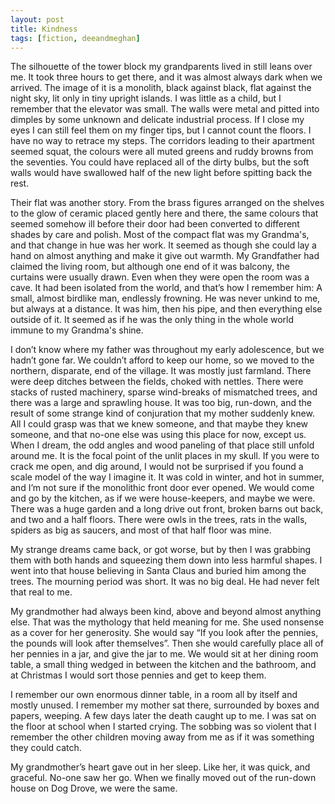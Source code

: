 ```yaml
---
layout: post
title: Kindness
tags: [fiction, deeandmeghan]
---
```


The silhouette of the tower block my grandparents lived in still leans over me. It took three hours to get there, and it was almost always dark when we arrived. The image of it is a monolith, black against black, flat against the night sky, lit only in tiny upright islands. I was little as a child, but I remember that the elevator was small. The walls were metal and pitted into dimples by some unknown and delicate industrial process. If I close my eyes I can still feel them on my finger tips, but I cannot count the floors. I have no way to retrace my steps. The corridors leading to their apartment seemed squat, the colours were all muted greens and ruddy browns from the seventies. You could have replaced all of the dirty bulbs, but the soft walls would have swallowed half of the new light before spitting back the rest.
<!--more-->
Their flat was another story. From the brass figures arranged on the shelves to the glow of ceramic placed gently here and there, the same colours that seemed somehow ill before their door had been converted to different shades by care and polish. Most of the compact flat was my Grandma's, and that change in hue was her work. It seemed as though she could lay a hand on almost anything and make it give out warmth. My Grandfather had claimed the living room, but although one end of it was balcony, the curtains were usually drawn. Even when they were open the room was a cave. It had been isolated from the world, and that’s how I remember him: A small, almost birdlike man, endlessly frowning. He was never unkind to me, but always at a distance. It was him, then his pipe, and then everything else outside of it. It seemed as if he was the only thing in the whole world immune to my Grandma's shine.

I don’t know where my father was throughout my early adolescence, but we hadn’t gone far. We couldn’t afford to keep our home, so we moved to the northern, disparate, end of the village. It was mostly just farmland. There were deep ditches between the fields, choked with nettles. There were stacks of rusted machinery, sparse wind-breaks of mismatched trees, and there was a large and sprawling house. It was too big, run-down, and the result of some strange kind of conjuration that my mother suddenly knew. All I could grasp was that we knew someone, and that maybe they knew someone, and that no-one else was using this place for now, except us. When I dream, the odd angles and wood paneling of that place still unfold around me. It is the focal point of the unlit places in my skull. If you were to crack me open, and dig around, I would not be surprised if you found a scale model of the way I imagine it. It was cold in winter, and hot in summer, and I’m not sure if the monolithic front door ever opened. We would come and go by the kitchen, as if we were house-keepers, and maybe we were. There was a huge garden and a long drive out front, broken barns out back, and two and a half floors. There were owls in the trees, rats in the walls, spiders as big as saucers, and most of that half floor was mine.

My strange dreams came back, or got worse, but by then I was grabbing them with both hands and squeezing them down into less harmful shapes. I went into that house believing in Santa Claus and buried him among the trees. The mourning period was short. It was no big deal. He had never felt that real to me.

My grandmother had always been kind, above and beyond almost anything else. That was the mythology that held meaning for me. She used nonsense as a cover for her generosity. She would say “If you look after the pennies, the pounds will look after themselves”. Then she would carefully place all of her pennies in a jar, and give the jar to me. We would sit at her dining room table, a small thing wedged in between the kitchen and the bathroom, and at Christmas I would sort those pennies and get to keep them.

I remember our own enormous dinner table, in a room all by itself and mostly unused. I remember my mother sat there, surrounded by boxes and papers, weeping. A few days later the death caught up to me. I was sat on the floor at school when I started crying. The sobbing was so violent that I remember the other children moving away from me as if it was something they could catch.

My grandmother’s heart gave out in her sleep. Like her, it was quick, and graceful. No-one saw her go. When we finally moved out of the run-down house on Dog Drove, we were the same.
